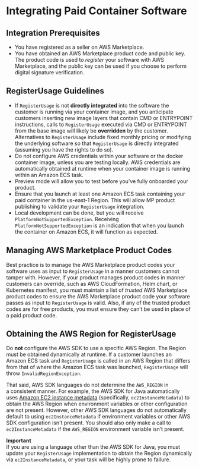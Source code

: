 # Integrating Paid Container Software<a name="integrating-your-paid-container-software"></a>

## Integration Prerequisites<a name="integration-prerequisites"></a>
+  You have registered as a seller on AWS Marketplace\. 
+  You have obtained an AWS Marketplace product code and public key\. The product code is used to *register* your software with AWS Marketplace, and the public key can be used if you choose to perform digital signature verification\. 

## RegisterUsage Guidelines<a name="registerusage-guidelines"></a>
+  If `RegisterUsage` is not **directly integrated** into the software the customer is running via your container image, and you anticipate customers inserting new image layers that contain CMD or ENTRYPOINT instructions, calls to `RegisterUsage` executed via CMD or ENTRYPOINT from the base image will likely be **overridden** by the customer\. Alternatives to `RegisterUsage` include fixed monthly pricing or modifying the underlying software so that `RegisterUsage` is directly integrated \(assuming you have the rights to do so\)\. 
+  Do not configure AWS credentials within your software or the docker container image, unless you are testing locally\. AWS credentials are automatically obtained at runtime when your container image is running within an Amazon ECS task\. 
+  Preview mode will allow you to test before you’ve fully onboarded your product\. 
+  Ensure that you launch at least one Amazon ECS task containing your paid container in the us\-east\-1 Region\. This will allow MP product publishing to validate your `RegisterUsage` integration\. 
+  Local development can be done, but you will receive `PlatformNotSupportedException`\. Receiving `PlatformNotSupportedException` is an indication that when you launch the container on Amazon ECS, it will function as expected\. 

## Managing AWS Marketplace Product Codes<a name="aws-marketplace-product-code-management"></a>

 Best practice is to manage the AWS Marketplace product codes your software uses as input to `RegisterUsage` in a manner customers cannot tamper with\. However, if your product manages product codes in manner customers can override, such as AWS CloudFormation, Helm chart, or Kubernetes manifest, you must maintain a list of *trusted* AWS Marketplace product codes to ensure the AWS Marketplace product code your software passes as input to `RegisterUsage` is valid\. Also, if any of the trusted product codes are for free products, you must ensure they can’t be used in place of a paid product code\. 

## Obtaining the AWS Region for RegisterUsage<a name="registerusage-aws-region-configuration"></a>

 Do **not** configure the AWS SDK to use a specific AWS Region\. The Region must be obtained dynamically at runtime\. If a customer launches an Amazon ECS task and `RegisterUsage` is called in an AWS Region that differs from that of where the Amazon ECS task was launched, `RegisterUsage` will throw `InvalidRegionException`\.

That said, AWS SDK languages do not determine the `AWS_REGION` in a consistent manner\. For example, the AWS SDK for Java automatically uses [Amazon EC2 instance metadata](https://docs.aws.amazon.com/AWSEC2/latest/UserGuide/ec2-instance-metadata.html) \(specifically, `ec2InstanceMetadata`\) to obtain the AWS Region when environment variables or other configuration are not present\. However, other AWS SDK languages do not automatically default to using `ec2InstanceMetadata` if environment variables or other AWS SDK configuration isn't present\. You should also only make a call to `ec2InstanceMetadata` if the `AWS_REGION` environment variable isn’t present\.

**Important**  
If you are using a language other than the AWS SDK for Java, you must update your `RegisterUsage` implementation to obtain the Region dynamically via `ec2InstanceMetadata`, or your task will be highly prone to failure\.